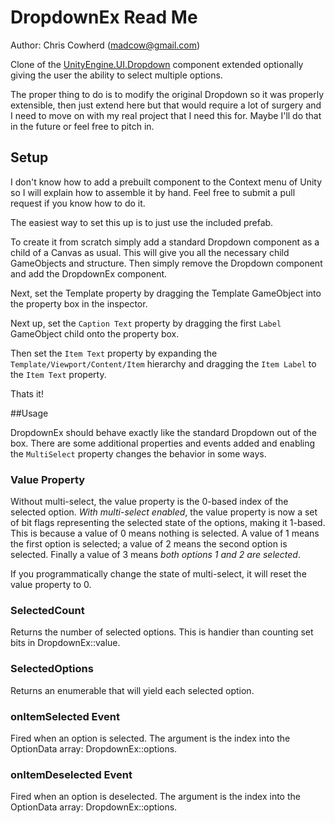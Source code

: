 # DropdownEx Read Me

Author: Chris Cowherd (madcow@gmail.com)

Clone of the [UnityEngine.UI.Dropdown](https://bitbucket.org/Unity-Technologies/ui/src) component extended optionally giving the user the ability to select multiple options.

The proper thing to do is to modify the original Dropdown so it was properly extensible, then just extend here but that would require a lot of surgery and I need to move on with my real project that I need this for.  Maybe I'll do that in the future or feel free to pitch in.


## Setup

I don't know how to add a prebuilt component to the Context menu of Unity so I will explain how to assemble it by hand.  Feel free to submit a pull request if you know how to do it.

The easiest way to set this up is to just use the included prefab.

To create it from scratch simply add a standard Dropdown component as a child of a Canvas as usual.  This will give you all the necessary child GameObjects and structure. Then simply remove the Dropdown component and add the DropdownEx component.

Next, set the Template property by dragging the Template GameObject into the property box in the inspector.

Next up, set the `Caption Text` property by dragging the first `Label` GameObject child onto the property box.

Then set the `Item Text` property by expanding the `Template/Viewport/Content/Item` hierarchy and dragging the `Item Label` to the `Item Text` property.

Thats it!

##Usage

DropdownEx should behave exactly like the standard Dropdown out of the box.  There are some additional properties and events added and enabling the `MultiSelect` property changes the behavior in some ways.

### Value Property
Without multi-select, the value property is the 0-based index of the selected option. *With multi-select enabled*, the value property is now a set of bit flags representing the selected state of the options, making it 1-based.  This is because a value of 0 means nothing is selected.  A value of 1 means the first option is selected; a value of 2 means the second option is selected.  Finally a value of 3 means *both options 1 and 2 are selected*.

If you programmatically change the state of multi-select, it will reset the value property to 0.

### SelectedCount
Returns the number of selected options. This is handier than counting set bits in DropdownEx::value.

### SelectedOptions
Returns an enumerable that will yield each selected option.

### onItemSelected Event
Fired when an option is selected. The argument is the index into the OptionData array: DropdownEx::options.

### onItemDeselected Event
Fired when an option is deselected. The argument is the index into the OptionData array: DropdownEx::options.




